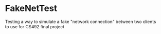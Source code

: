 # FakeNetTest

Testing a way to simulate a fake "network connection" between two clients to use for CS492 final project
